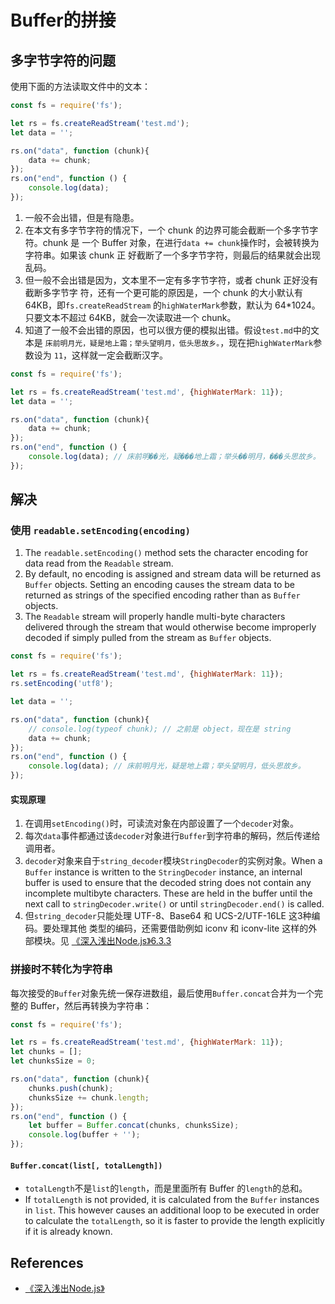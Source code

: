 # Buffer的拼接

## 多字节字符的问题
使用下面的方法读取文件中的文本：
```js
const fs = require('fs');

let rs = fs.createReadStream('test.md');
let data = '';

rs.on("data", function (chunk){
    data += chunk;
});
rs.on("end", function () {
    console.log(data);
});
```
1. 一般不会出错，但是有隐患。  
2. 在本文有多字节字符的情况下，一个 chunk 的边界可能会截断一个多字节字符。chunk 是
一个 Buffer 对象，在进行`data += chunk`操作时，会被转换为字符串。如果该 chunk 正
好截断了一个多字节字符，则最后的结果就会出现乱码。  
3. 但一般不会出错是因为，文本里不一定有多字节字符，或者 chunk 正好没有截断多字节字
符，还有一个更可能的原因是，一个 chunk 的大小默认有 64KB，即`fs.createReadStream`
的`highWaterMark`参数，默认为 64*1024。只要文本不超过 64KB，就会一次读取进一个
chunk。
4. 知道了一般不会出错的原因，也可以很方便的模拟出错。假设`test.md`中的文本是
`床前明月光，疑是地上霜；举头望明月，低头思故乡。`，现在把`highWaterMark`参数设为
`11`，这样就一定会截断汉字。

```js
const fs = require('fs');

let rs = fs.createReadStream('test.md', {highWaterMark: 11});
let data = '';

rs.on("data", function (chunk){
    data += chunk;
});
rs.on("end", function () {
    console.log(data); // 床前明��光，疑���地上霜；举头��明月，���头思故乡。
});
```


## 解决
### 使用 `readable.setEncoding(encoding)`
1. The `readable.setEncoding()` method sets the character encoding for data read
 from the `Readable` stream.
2. By default, no encoding is assigned and stream data will be returned as
`Buffer` objects. Setting an encoding causes the stream data to be returned as
strings of the specified encoding rather than as `Buffer` objects.
3. The `Readable` stream will properly handle multi-byte characters delivered
through the stream that would otherwise become improperly decoded if simply
pulled from the stream as `Buffer` objects.

```js
const fs = require('fs');

let rs = fs.createReadStream('test.md', {highWaterMark: 11});
rs.setEncoding('utf8');

let data = '';

rs.on("data", function (chunk){
    // console.log(typeof chunk); // 之前是 object，现在是 string
    data += chunk;
});
rs.on("end", function () {
    console.log(data); // 床前明月光，疑是地上霜；举头望明月，低头思故乡。
});
```

#### 实现原理
1. 在调用`setEncoding()`时，可读流对象在内部设置了一个`decoder`对象。
2. 每次`data`事件都通过该`decoder`对象进行`Buffer`到字符串的解码，然后传递给调用者。
3. `decoder`对象来自于`string_decoder`模块`StringDecoder`的实例对象。When a
`Buffer` instance is written to the `StringDecoder` instance, an internal buffer
 is used to ensure that the decoded string does not contain any incomplete
multibyte characters. These are held in the buffer until the next call to
`stringDecoder.write()` or until `stringDecoder.end()` is called.
4. 但`string_decoder`只能处理 UTF-8、Base64 和 UCS-2/UTF-16LE 这3种编码。要处理其他
类型的编码，还需要借助例如 iconv 和 iconv-lite 这样的外部模块。见
[《深入浅出Node.js》6.3.3](https://book.douban.com/subject/25768396/)

### 拼接时不转化为字符串
每次接受的`Buffer`对象先统一保存进数组，最后使用`Buffer.concat`合并为一个完整的
Buffer，然后再转换为字符串：
```js
const fs = require('fs');

let rs = fs.createReadStream('test.md', {highWaterMark: 11});
let chunks = [];
let chunksSize = 0;

rs.on("data", function (chunk){
    chunks.push(chunk);
    chunksSize += chunk.length;
});
rs.on("end", function () {
    let buffer = Buffer.concat(chunks, chunksSize);
    console.log(buffer + '');
});
```

#### `Buffer.concat(list[, totalLength])`
* `totalLength`不是`list`的`length`，而是里面所有 Buffer 的`length`的总和。
* If `totalLength` is not provided, it is calculated from the `Buffer` instances
in `list`. This however causes an additional loop to be executed in order to
calculate the `totalLength`, so it is faster to provide the length explicitly if
 it is already known.



## References
* [《深入浅出Node.js》](https://book.douban.com/subject/25768396/)
